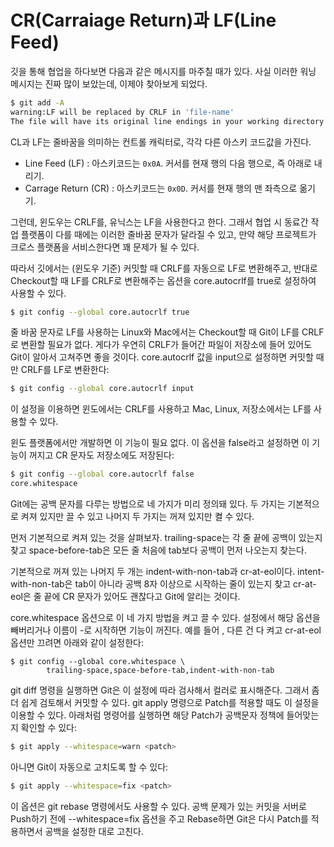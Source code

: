 # CR(Carraiage Return)과 LF(Line Feed)

깃을 통해 협업을 하다보면 다음과 같은 메시지를 마주칠 때가 있다. 사실 이러한 워닝 메시지는 진짜 많이 보았는데, 이제야 찾아보게 되었다.

``` bash
$ git add -A
warning:LF will be replaced by CRLF in 'file-name'
The file will have its original line endings in your working directory
```

CL과 LF는 줄바꿈을 의미하는 컨트롤 캐릭터로, 각각 다른 아스키 코드값을 가진다.

* Line Feed (LF) : 아스키코드는 `0x0A`. 커서를 현재 행의 다음 행으로, 즉 아래로 내리기.
* Carrage Return (CR) : 아스키코드는 `0x0D`. 커서를 현재 행의 맨 좌측으로 옮기기.

그런데, 윈도우는 CRLF를, 유닉스는 LF을 사용한다고 한다. 그래서 협업 시 동료간 작업 플랫폼이 다를 때에는 이러한 줄바꿈 문자가 달라질 수 있고, 만약 해당 프로젝트가 크로스 플랫폼을 서비스한다면 꽤 문제가 될 수 있다.

따라서 깃에서는 (윈도우 기준) 커밋할 때 CRLF를 자동으로 LF로 변환해주고, 반대로 Checkout할 때 LF를 CRLF로 변환해주는 옵션을 core.autocrlf를 true로 설정하여 사용할 수 있다.

```bash
$ git config --global core.autocrlf true
```

줄 바꿈 문자로 LF를 사용하는 Linux와 Mac에서는 Checkout할 때 Git이 LF를 CRLF로 변환할 필요가 없다. 게다가 우연히 CRLF가 들어간 파일이 저장소에 들어 있어도 Git이 알아서 고쳐주면 좋을 것이다. core.autocrlf 값을 input으로 설정하면 커밋할 때만 CRLF를 LF로 변환한다:

```bash
$ git config --global core.autocrlf input
```
이 설정을 이용하면 윈도에서는 CRLF를 사용하고 Mac, Linux, 저장소에서는 LF를 사용할 수 있다.

윈도 플랫폼에서만 개발하면 이 기능이 필요 없다. 이 옵션을 false라고 설정하면 이 기능이 꺼지고 CR 문자도 저장소에도 저장된다:

```bash
$ git config --global core.autocrlf false
core.whitespace
```
Git에는 공백 문자를 다루는 방법으로 네 가지가 미리 정의돼 있다. 두 가지는 기본적으로 켜져 있지만 끌 수 있고 나머지 두 가지는 꺼져 있지만 켤 수 있다.

먼저 기본적으로 켜져 있는 것을 살펴보자. trailing-space는 각 줄 끝에 공백이 있는지 찾고 space-before-tab은 모든 줄 처음에 tab보다 공백이 먼저 나오는지 찾는다.

기본적으로 꺼져 있는 나머지 두 개는 indent-with-non-tab과 cr-at-eol이다. intent-with-non-tab은 tab이 아니라 공백 8자 이상으로 시작하는 줄이 있는지 찾고 cr-at-eol은 줄 끝에 CR 문자가 있어도 괜찮다고 Git에 알리는 것이다.

core.whitespace 옵션으로 이 네 가지 방법을 켜고 끌 수 있다. 설정에서 해당 옵션을 빼버리거나 이름이 -로 시작하면 기능이 꺼진다. 예를 들어
, 다른 건 다 켜고 cr-at-eol 옵션만 끄려면 아래와 같이 설정한다:

```
$ git config --global core.whitespace \
		trailing-space,space-before-tab,indent-with-non-tab
```

git diff 명령을 실행하면 Git은 이 설정에 따라 검사해서 컬러로 표시해준다. 그래서 좀 더 쉽게 검토해서 커밋할 수 있다. git apply 명령으로 Patch를 적용할 때도 이 설정을 이용할 수 있다. 아래처럼 명령어를 실행하면 해당 Patch가 공백문자 정책에 들어맞는지 확인할 수 있다:

```bash
$ git apply --whitespace=warn <patch>
```

아니면 Git이 자동으로 고치도록 할 수 있다:

```bash
$ git apply --whitespace=fix <patch>
```

이 옵션은 git rebase 명령에서도 사용할 수 있다. 공백 문제가 있는 커밋을 서버로 Push하기 전에 --whitespace=fix 옵션을 주고 Rebase하면 Git은 다시 Patch를 적용하면서 공백을 설정한 대로 고친다.
